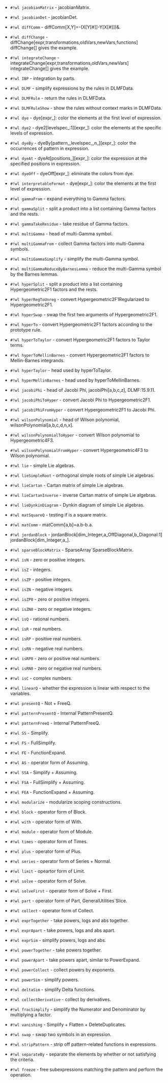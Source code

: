 <!-- Diff.wl -->

* `#!wl jacobianMatrix` - jacobianMatrix.

* `#!wl jacobianDet` - jacobianDet.

* `#!wl diffComm` - diffComm[X,Y]=-(X[Y[#]]-Y[X[#]])&.

* `#!wl diffChange` - diffChange[expr,transformations,oldVars,newVars,functions]  diffChange[] gives the example.

* `#!wl integrateChange` - integrateChange[expr,transformations,oldVars,newVars]  integrateChange[] gives the example.

* `#!wl IBP` - integration by parts.


<!-- DLMF.wl -->

* `#!wl DLMF` - simplify expressions by the rules in DLMFData.

* `#!wl DLMFRule` - return the rules in DLMFData.

* `#!wl DLMFRuleShow` - show the rules without context marks in DLMFData.


<!-- Dye.wl -->

* `#!wl dye` - dye[expr_]: color the elements at the first level of expression.

* `#!wl dye2` - dye2[levelspec_:1][expr_]: color the elements at the specific levels of expression.

* `#!wl dyeBy` - dyeBy[pattern_,levelspec_,n_][expr_]: color the occurrences of pattern in expression.

* `#!wl dyeAt` - dyeAt[positions_][expr_]: color the expression at the specified positions in expression.

* `#!wl dyeOff` - dyeOff[expr_]: eliminate the colors from dye.


<!-- Format.wl -->

* `#!wl interpretableFormat` - dye[expr_]: color the elements at the first level of expression.


<!-- Gamma.wl -->

* `#!wl gammaFrom` - expand everything to Gamma factors.

* `#!wl gammaSplit` - split a product into a list containing Gamma factors and the rests.

* `#!wl gammaTakeResidue` - take residue of Gamma factors.

* `#!wl multiGamma` - head of multi-Gamma symbol.

* `#!wl multiGammaFrom` - collect Gamma factors into multi-Gamma symbols.

* `#!wl multiGammaSimplify` - simplify the multi-Gamma symbol.

* `#!wl multiGammaReduceByBarnesLemma` - reduce the multi-Gamma symbol by the Barnes lemmas.


<!-- Hyper.wl -->

* `#!wl hyperSplit` - split a product into a list containing Hypergeometric2F1 factors and the rests.

* `#!wl hyperRegToUnreg` - convert Hypergeometric2F1Regularized to Hypergeometric2F1.

* `#!wl hyperSwap` - swap the first two arguments of Hypergeometric2F1.

* `#!wl hyperTo` - convert Hypergeometric2F1 factors according to the prototype rule.

* `#!wl hyperToTaylor` - convert Hypergeometric2F1 factors to Taylor terms.

* `#!wl hyperToMellinBarnes` - convert Hypergeometric2F1 factors to Mellin-Barnes integrands.

* `#!wl hyperTaylor` - head used by hyperToTaylor.

* `#!wl hyperMellinBarnes` - head used by hyperToMellinBarnes.

* `#!wl jacobiPhi` - head of Jacobi Phi, jacobiPhi[a,b,c,z], DLMF:15.9.11.

* `#!wl jacobiPhiToHyper` - convert Jacobi Phi to Hypergeometric2F1.

* `#!wl jacobiPhiFromHyper` - convert Hypergeometric2F1 to Jacobi Phi.

* `#!wl wilsonPolynomial` - head of Wilson polynomial, wilsonPolynomial[a,b,c,d,n,x].

* `#!wl wilsonPolynomialToHyper` - convert Wilson polynomial to Hypergeometric4F3.

* `#!wl wilsonPolynomialFromHyper` - convert Hypergeometric4F3 to Wilson polynomial.


<!-- Lie.wl -->

* `#!wl lie` - simple Lie algebras.

* `#!wl lieSimpleRoot` - orthogonal simple roots of simple Lie algebras.

* `#!wl lieCartan` - Cartan matrix of simple Lie algebras.

* `#!wl lieCartanInverse` - inverse Cartan matrix of simple Lie algebras.

* `#!wl lieDynkinDiagram` - Dynkin diagram of simple Lie algebras.


<!-- Matrix.wl -->

* `#!wl matSquareQ` - testing if is a square matrix.

* `#!wl matComm` - matComm[a,b]=a.b-b.a.

* `#!wl jordanBlock` - jordanBlock[dim_Integer,a_OffDiagonal,b_Diagonal:1] jordanBlock[dim_Integer,a_].

* `#!wl sparseBlockMatrix` - SparseArray\`SparseBlockMatrix.


<!-- Quest.wl -->

* `#!wl isN` - zero or positive integers.

* `#!wl isZ` - integers.

* `#!wl isZP` - positive integers.

* `#!wl isZN` - negative integers.

* `#!wl isZP0` - zero or positive integers.

* `#!wl isZN0` - zero or negative integers.

* `#!wl isQ` - rational numbers.

* `#!wl isR` - real numbers.

* `#!wl isRP` - positive real numbers.

* `#!wl isRN` - negative real numbers.

* `#!wl isRP0` - zero or positive real numbers.

* `#!wl isRN0` - zero or negative real numbers.

* `#!wl isC` - complex numbers.

* `#!wl linearQ` - whether the expression is linear with respect to the variables.

* `#!wl presentQ` - Not + FreeQ.

* `#!wl patternPresentQ` - Internal\`PatternPresentQ.

* `#!wl patternFreeQ` - Internal\`PatternFreeQ.


<!-- Simplify.wl -->

* `#!wl SS` - Simplify.

* `#!wl FS` - FullSimplify.

* `#!wl FE` - FunctionExpand.

* `#!wl AS` - operator form of Assuming.

* `#!wl SSA` - Simplify + Assuming.

* `#!wl FSA` - FullSimplify + Assuming.

* `#!wl FEA` - FunctionExpand + Assuming.

* `#!wl modularize` - modularize scoping constructions.

* `#!wl block` - operator form of Block.

* `#!wl with` - operator form of With.

* `#!wl module` - operator form of Module.

* `#!wl times` - operator form of Times.

* `#!wl plus` - operator form of Plus.

* `#!wl series` - operator form of Series + Normal.

* `#!wl limit` - opeartor form of Limit.

* `#!wl solve` - operator form of Solve.

* `#!wl solveFirst` - operator form of Solve + First.

* `#!wl part` - operator form of Part, GeneralUtilities\`Slice.

* `#!wl collect` - operator form of Collect.

* `#!wl exprTogether` - take powers, logs and abs together.

* `#!wl exprApart` - take powers, logs and abs apart.

* `#!wl exprSim` - simplify powers, logs and abs.

* `#!wl powerTogether` - take powers together.

* `#!wl powerApart` - take powers apart, similar to PowerExpand.

* `#!wl powerCollect` - collect powers by exponents.

* `#!wl powerSim` - simplify powers.

* `#!wl deltaSim` - simplify Delta functions.

* `#!wl collectDerivative` - collect by derivatives.

* `#!wl fracSimplify` - simplify the Numerator and Denominator by multiplying a factor.

* `#!wl vanishing` - Simplify + Flatten + DeleteDuplicates.

* `#!wl swap` - swap two symbols in an expression.

* `#!wl stripPattern` - strip off pattern-related functions in expressions.

* `#!wl separateBy` - separate the elements by whether or not satisfying the criteria.

* `#!wl freeze` - free subexpressions matching the pattern and perform the operation.